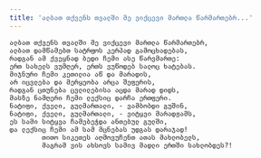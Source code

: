 ```yaml
---
title: 'ალბათ თქვენს თვალში მე ვიქცევი მართლა წარმართებრ...'
---
```


    ალბათ თქვენს თვალში მე ვიქცევი მართლა წარმართებრ,
    ალბათ დამწამებთ სატრფოს კერპად გამოცხადებას,
    რადგან ამ ქვეყნად ბედი ჩემი ასე წარვმართე:
    ერთ სახელს ვუმღერ, ერთს ვუწოდებ სალოც ხატებას.
    მიჯნური ჩემი კეთილია აწ და მარადის,
    არ იცვლება და მერყეობა არცა შეფერის,
    რადგან ცთუნება ცვლილებისა აცდა მარად დიდს,
    მასზე ნამღერი ჩემი ლექსიც დარჩა ერთფერი.
    ნატიფი, ქველი, გულმართალი, - ვამბობდი გუშინ,
    ნატიფი, ქველი, გულმართალი, - ვიტყვი მარადჟამს,
    ეს სამი სიტყვა ჩამებეჭდა ანთებულ გულში,
    და ლექსიც ჩემი ამ სამ მცნებას უდგას დარაჯად!
            თითო სიკეთეს აღმოვუჩენთ ათას მახლობელს,
            მაგრამ ვის ახსოვს სამივ მადლი ერთში სახლობდეს?!
